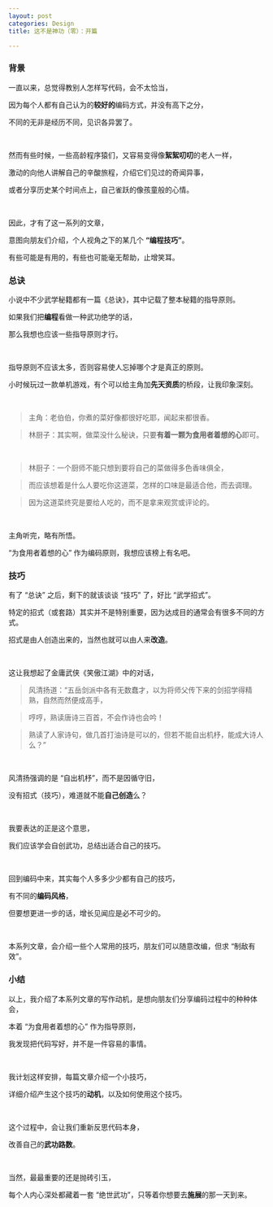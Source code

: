 ```yaml
---
layout: post
categories: Design
title: 这不是神功（零）：开篇

---
```


### 背景

一直以来，总觉得教别人怎样写代码，会不太恰当，

因为每个人都有自己认为的**较好的**编码方式，并没有高下之分，

不同的无非是经历不同，见识各异罢了。

<br/>

然而有些时候，一些高龄程序猿们，又容易变得像**絮絮叨叨**的老人一样，

激动的向他人讲解自己的辛酸旅程，介绍它们见过的奇闻异事，

或者分享历史某个时间点上，自己雀跃的像孩童般的心情。

<br/>

因此，才有了这一系列的文章，

意图向朋友们介绍，个人视角之下的某几个 **“编程技巧”**。

有些可能是有用的，有些也可能毫无帮助，止增笑耳。

### 总诀

小说中不少武学秘籍都有一篇《总诀》，其中记载了整本秘籍的指导原则。

如果我们把**编程**看做一种武功绝学的话，

那么我想也应该一些指导原则才行。

<br/>

指导原则不应该太多，否则容易使人忘掉哪个才是真正的原则。

小时候玩过一款单机游戏，有个可以给主角加**先天资质**的桥段，让我印象深刻。

<br/>

> 主角：老伯伯，你煮的菜好像都很好吃耶，闻起来都很香。

> 林厨子：其实啊，做菜没什么秘诀，只要**有着一颗为食用者着想的心**即可。

<br/>

> 林厨子：一个厨师不能只想到要将自己的菜做得多色香味俱全，

> 而应该想着是什么人要吃你这道菜，怎样的口味是最适合他，而去调理。

> 因为这道菜终究是要给人吃的，而不是拿来观赏或评论的。

<br/>

主角听完，略有所悟。

“为食用者着想的心” 作为编码原则，我想应该榜上有名吧。

### 技巧

有了 “总诀” 之后，剩下的就该谈谈 “技巧” 了，好比 “武学招式”。

特定的招式（或套路）其实并不是特别重要，因为达成目的通常会有很多不同的方式。

招式是由人创造出来的，当然也就可以由人来**改造**。

<br/>

这让我想起了金庸武侠《笑傲江湖》中的对话，

> 风清扬道：“五岳剑派中各有无数蠢才，以为将师父传下来的剑招学得精熟，自然而然便成高手，

> 哼哼，熟读唐诗三百首，不会作诗也会吟！

> 熟读了人家诗句，做几首打油诗是可以的，但若不能自出机杼，能成大诗人么？”

<br/>

风清扬强调的是 “自出机杼”，而不是因循守旧，

没有招式（技巧），难道就不能**自己创造**么？

<br/>

我要表达的正是这个意思，

我们应该学会自创武功，总结出适合自己的技巧。

<br/>

回到编码中来，其实每个人多多少少都有自己的技巧，

有不同的**编码风格**，

但要想更进一步的话，增长见闻应是必不可少的。

<br/>

本系列文章，会介绍一些个人常用的技巧，朋友们可以随意改编，但求 “制敌有效”。

### 小结

以上，我介绍了本系列文章的写作动机，是想向朋友们分享编码过程中的种种体会，

本着 “为食用者着想的心” 作为指导原则，

我发现把代码写好，并不是一件容易的事情。

<br/>

我计划这样安排，每篇文章介绍一个小技巧，

详细介绍产生这个技巧的**动机**，以及如何使用这个技巧。

<br/>

这个过程中，会让我们重新反思代码本身，

改善自己的**武功路数**。

<br/>

当然，最最重要的还是抛砖引玉，

每个人内心深处都藏着一套 “绝世武功”，只等着你想要去**施展**的那一天到来。

